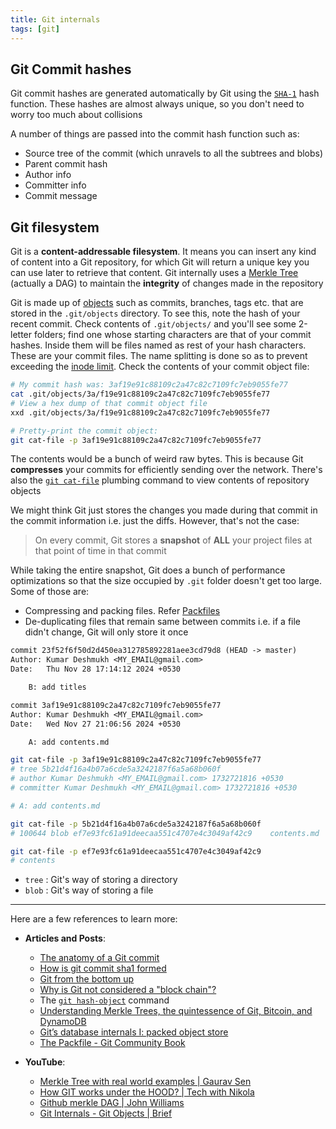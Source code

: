```yaml
---
title: Git internals
tags: [git]
---
```


## Git Commit hashes

Git commit hashes are generated automatically by Git using the [`SHA-1`](https://en.wikipedia.org/wiki/SHA-1) hash function. These hashes are almost always unique, so you don't need to worry too much about collisions

A number of things are passed into the commit hash function such as:

- Source tree of the commit (which unravels to all the subtrees and blobs)
- Parent commit hash
- Author info
- Committer info
- Commit message

## Git filesystem

Git is a **content-addressable filesystem**. It means you can insert any kind of content into a Git repository, for which Git will return a unique key you can use later to retrieve that content. Git internally uses a [Merkle Tree](https://en.wikipedia.org/wiki/Merkle_tree) (actually a DAG) to maintain the **integrity** of changes made in the repository

Git is made up of [objects](https://git-scm.com/book/en/v2/Git-Internals-Git-Objects) such as commits, branches, tags etc. that are stored in the `.git/objects` directory. To see this, note the hash of your recent commit. Check contents of `.git/objects/` and you'll see some 2-letter folders; find one whose starting characters are that of your commit hashes. Inside them will be files named as rest of your hash characters. These are your commit files. The name splitting is done so as to prevent exceeding the [inode limit](https://www.site24x7.com/learn/linux/inode.html). Check the contents of your commit object file:

```sh title="View a commit object file"
# My commit hash was: 3af19e91c88109c2a47c82c7109fc7eb9055fe77
cat .git/objects/3a/f19e91c88109c2a47c82c7109fc7eb9055fe77
# View a hex dump of that commit object file
xxd .git/objects/3a/f19e91c88109c2a47c82c7109fc7eb9055fe77

# Pretty-print the commit object:
git cat-file -p 3af19e91c88109c2a47c82c7109fc7eb9055fe77
```

The contents would be a bunch of weird raw bytes. This is because Git **compresses** your commits for efficiently sending over the network. There's also the [`git cat-file`](https://git-scm.com/docs/git-cat-file) plumbing command to view contents of repository objects

We might think Git just stores the changes you made during that commit in the commit information i.e. just the diffs. However, that's not the case:

> On every commit, Git stores a **snapshot** of **ALL** your project files at that point of time in that commit

While taking the entire snapshot, Git does a bunch of performance optimizations so that the size occupied by `.git` folder doesn't get too large. Some of those are:

- Compressing and packing files. Refer [Packfiles](https://git-scm.com/book/en/v2/Git-Internals-Packfiles)
- De-duplicating files that remain same between commits i.e. if a file didn't change, Git will only store it once

```txt title="My git log"
commit 23f52f6f50d2d450ea312785892281aee3cd79d8 (HEAD -> master)
Author: Kumar Deshmukh <MY_EMAIL@gmail.com>
Date:   Thu Nov 28 17:14:12 2024 +0530

    B: add titles

commit 3af19e91c88109c2a47c82c7109fc7eb9055fe77
Author: Kumar Deshmukh <MY_EMAIL@gmail.com>
Date:   Wed Nov 27 21:06:56 2024 +0530

    A: add contents.md
```

```sh title="Tracing links from the commit"
git cat-file -p 3af19e91c88109c2a47c82c7109fc7eb9055fe77
# tree 5b21d4f16a4b07a6cde5a3242187f6a5a68b060f
# author Kumar Deshmukh <MY_EMAIL@gmail.com> 1732721816 +0530
# committer Kumar Deshmukh <MY_EMAIL@gmail.com> 1732721816 +0530

# A: add contents.md

git cat-file -p 5b21d4f16a4b07a6cde5a3242187f6a5a68b060f
# 100644 blob ef7e93fc61a91deecaa551c4707e4c3049af42c9    contents.md

git cat-file -p ef7e93fc61a91deecaa551c4707e4c3049af42c9
# contents
```

- `tree` : Git's way of storing a directory
- `blob` : Git's way of storing a file

---

Here are a few references to learn more:

- **Articles and Posts**:

  - [The anatomy of a Git commit](https://blog.thoughtram.io/git/2014/11/18/the-anatomy-of-a-git-commit.html)
  - [How is git commit sha1 formed](https://gist.github.com/masak/2415865)
  - [Git from the bottom up](https://ftp.newartisans.com/pub/git.from.bottom.up.pdf)
  - [Why is Git not considered a "block chain"?](https://stackoverflow.com/questions/46192377/why-is-git-not-considered-a-block-chain)
  - The [`git hash-object`](https://git-scm.com/docs/git-hash-object) command
  - [Understanding Merkle Trees, the quintessence of Git, Bitcoin, and DynamoDB](https://medium.com/geekculture/understanding-merkle-trees-f48732772199)
  - [Git’s database internals I: packed object store](https://github.blog/open-source/git/gits-database-internals-i-packed-object-store/)
  - [The Packfile - Git Community Book](https://shafiul.github.io/gitbook/7_the_packfile.html)

- **YouTube**:

  - [Merkle Tree with real world examples | Gaurav Sen](https://youtu.be/qHMLy5JjbjQ?si=QG0OwYNexQWs1fAQ)
  - [How GIT works under the HOOD? | Tech with Nikola](https://youtu.be/RxHJdapz2p0?si=qwJznf26AzHhXkrD)
  - [Github merkle DAG | John Williams](https://youtu.be/ronoCeMzfJ4?si=Wh5ZONtIbPjTL-hD)
  - [Git Internals - Git Objects | Brief](https://youtu.be/MyvyqdQ3OjI?si=UQk_HW4Adus5jEUY)
